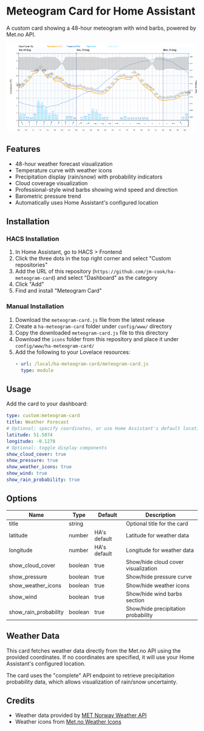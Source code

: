 # Meteogram Card for Home Assistant

A custom card showing a 48-hour meteogram with wind barbs, powered by Met.no API.

![Meteogram Card](https://raw.githubusercontent.com/jm-cook/ha-meteogram-card/main/images/meteogram-card.png)

## Features

- 48-hour weather forecast visualization
- Temperature curve with weather icons
- Precipitation display (rain/snow) with probability indicators
- Cloud coverage visualization
- Professional-style wind barbs showing wind speed and direction
- Barometric pressure trend
- Automatically uses Home Assistant's configured location

## Installation

### HACS Installation
1. In Home Assistant, go to HACS > Frontend
2. Click the three dots in the top right corner and select "Custom repositories"
3. Add the URL of this repository (`https://github.com/jm-cook/ha-meteogram-card`) and select "Dashboard" as the category
4. Click "Add"
5. Find and install "Meteogram Card"

### Manual Installation
1. Download the `meteogram-card.js` file from the latest release
2. Create a `ha-meteogram-card` folder under `config/www/` directory 
3. Copy the downloaded `meteogram-card.js` file to this directory
4. Download the `icons` folder from this repository and place it under `config/www/ha-meteogram-card/`
5. Add the following to your Lovelace resources:
   ```yaml
   - url: /local/ha-meteogram-card/meteogram-card.js
     type: module
   ```

## Usage

Add the card to your dashboard:

```yaml
type: custom:meteogram-card
title: Weather Forecast
# Optional: specify coordinates, or use Home Assistant's default location
latitude: 51.5074
longitude: -0.1278
# Optional: toggle display components
show_cloud_cover: true
show_pressure: true
show_weather_icons: true
show_wind: true
show_rain_probability: true
```

## Options

| Name | Type | Default | Description |
| ---- | ---- | ------- | ----------- |
| title | string | | Optional title for the card |
| latitude | number | HA's default | Latitude for weather data |
| longitude | number | HA's default | Longitude for weather data |
| show_cloud_cover | boolean | true | Show/hide cloud cover visualization |
| show_pressure | boolean | true | Show/hide pressure curve |
| show_weather_icons | boolean | true | Show/hide weather icons |
| show_wind | boolean | true | Show/hide wind barbs section |
| show_rain_probability | boolean | true | Show/hide precipitation probability |

## Weather Data

This card fetches weather data directly from the Met.no API using the provided coordinates. If no coordinates are specified, it will use your Home Assistant's configured location.

The card uses the "complete" API endpoint to retrieve precipitation probability data, which allows visualization of rain/snow uncertainty.

## Credits

- Weather data provided by [MET Norway Weather API](https://api.met.no/)
- Weather icons from [Met.no Weather Icons](https://github.com/metno/weathericons)
